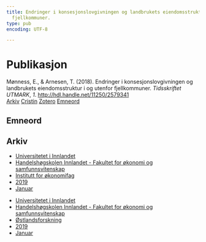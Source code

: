 ```yaml
---
title: Endringer i konsesjonslovgivningen og landbrukets eiendomsstruktur i og utenfor
  fjellkommuner.
type: pub
encoding: UTF-8

---
```

<h1>Publikasjon</h1>
<article id="csl-bib-container-AGGKXPEU" class="csl-bib-container">
  <div class="csl-bib-body"> <div class="csl-entry">Mønness, E., &#38; Arnesen, T. (2018). Endringer i konsesjonslovgivningen og landbrukets eiendomsstruktur i og utenfor fjellkommuner. <i>Tidsskriftet UTMARK</i>, <i>1</i>. <a href="http://hdl.handle.net/11250/2579341">http://hdl.handle.net/11250/2579341</a></div> </div>
  <div class="csl-bib-buttons">
    <a href="#taxonomy-article-AGGKXPEU" alt="archive" class="csl-bib-button">Arkiv</a>
    <a href="https://app.cristin.no/results/show.jsf?id=1652208" alt="Cristin" class="csl-bib-button">Cristin</a>
    <a href="http://zotero.org/groups/5881554/items/AGGKXPEU" alt="Zotero" class="csl-bib-button">Zotero</a>
    <a href="#keywords-article-AGGKXPEU" alt="keywords" class="csl-bib-button">Emneord</a>
  </div>
  <div id="csl-bib-meta-container-AGGKXPEU"></div>
</article>
<div id="csl-bib-meta-AGGKXPEU" class="csl-bib-meta">
  <article id="keywords-article-AGGKXPEU" class="keywords-article">
    <h1>Emneord</h1>
    
  </article>
  <article id="taxonomy-article-AGGKXPEU" class="taxonomy-article">
    <h1>Arkiv</h1>
    <ul>
      <li>
        <a href="/nn/archive/?key=3DCRN523">Universitetet i Innlandet</a>
      </li>
      <li>
        <a href="/nn/archive/?key=DU8Q9LN9">Handelshøgskolen Innlandet - Fakultet for økonomi og samfunnsvitenskap</a>
      </li>
      <li>
        <a href="/nn/archive/?key=3IQA89I8">Institutt for økonomifag</a>
      </li>
      <li>
        <a href="/nn/archive/?key=9V5B7Z44">2019</a>
      </li>
      <li>
        <a href="/nn/archive/?key=VZHECY8M">Januar</a>
      </li>
    </ul>
    <ul>
      <li>
        <a href="/nn/archive/?key=3DCRN523">Universitetet i Innlandet</a>
      </li>
      <li>
        <a href="/nn/archive/?key=DU8Q9LN9">Handelshøgskolen Innlandet - Fakultet for økonomi og samfunnsvitenskap</a>
      </li>
      <li>
        <a href="/nn/archive/?key=IRYXBU4S">Østlandsforskning</a>
      </li>
      <li>
        <a href="/nn/archive/?key=FEF7Z2NY">2019</a>
      </li>
      <li>
        <a href="/nn/archive/?key=692GU8E5">Januar</a>
      </li>
    </ul>
  </article>
</div>
